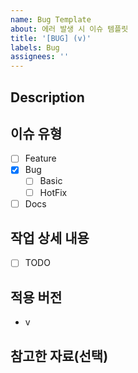 ```yaml
---
name: Bug Template
about: 에러 발생 시 이슈 템플릿
title: '[BUG] (v)'
labels: Bug
assignees: ''
---
```


## Description

## 이슈 유형 <!-- 체크는 수정하지 말것 -->

- [ ] Feature
- [x] Bug
  - [ ] Basic
  - [ ] HotFix
- [ ] Docs

## 작업 상세 내용

- [ ] TODO

## 적용 버전

- v

## 참고한 자료(선택)

